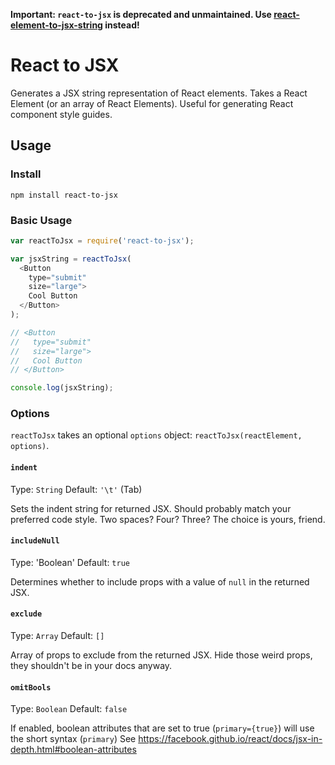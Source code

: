 **Important: `react-to-jsx` is deprecated and unmaintained. Use [react-element-to-jsx-string](https://github.com/algolia/react-element-to-jsx-string) instead!**

# React to JSX

Generates a JSX string representation of React elements. Takes a React Element (or an array of React Elements). Useful for generating React component style guides.

## Usage

### Install

```
npm install react-to-jsx
```

### Basic Usage

```js
var reactToJsx = require('react-to-jsx');

var jsxString = reactToJsx(
  <Button
    type="submit"
    size="large">
    Cool Button
  </Button>
);

// <Button
//   type="submit"
//   size="large">
//   Cool Button
// </Button>

console.log(jsxString);
```

### Options

`reactToJsx` takes an optional `options` object: `reactToJsx(reactElement, options)`.

#### `indent`

Type: `String` Default: `'\t'` (Tab)

Sets the indent string for returned JSX. Should probably match your preferred
code style. Two spaces? Four? Three? The choice is yours, friend.

#### `includeNull`

Type: 'Boolean' Default: `true`

Determines whether to include props with a value of `null` in the returned JSX.

#### `exclude`

Type: `Array` Default: `[]`

Array of props to exclude from the returned JSX. Hide those weird props, they shouldn't be in your docs anyway.

#### `omitBools`

Type: `Boolean` Default: `false`

If enabled, boolean attributes that are set to true (`primary={true}`) will use the short syntax (`primary`)
See https://facebook.github.io/react/docs/jsx-in-depth.html#boolean-attributes
